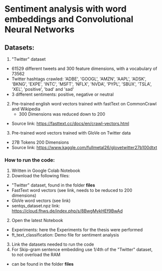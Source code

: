 # Sentiment analysis with word embeddings and Convolutional Neural Networks

## Datasets:
1. "Twitter" dataset
  * 61529 different tweets and 300 feature dimensions, with a vocabulary of 73562
  * Twitter hashtags crawled: 'ADBE', 'GOOGL', 'AMZN', 'AAPL', 'ADSK', 'BKNG', 'EXPE', 'INTC', 'MSFT', 'NFLX', 'NVDA', 'PYPL', 'SBUX', 'TSLA', 'XEL', 'positive', 'bad' and 'sad'
  * 3 different sentiments: positive, negative or neutral
2. Pre-trained english word vectors trained with fastText on CommonCrawl and Wikipedia
   * 300 Dimensions was reduced down to 200
  * Source link: https://fasttext.cc/docs/en/crawl-vectors.html 
3. Pre-trained word vectors trained with GloVe on Twitter data
  * 27B Tokens 200 Dimensions
  * Source link: https://www.kaggle.com/fullmetal26/glovetwitter27b100dtxt

### How to run the code:
1. Written in Google Colab Notebook
2. Download the following files:
  * "Twitter" dataset, found in the folder **files** 
  * FastText word vectors (see link, needs to be reduced to 200 dimensions)
  * GloVe word vectors (see link)
  * sentqs_dataset.npz link: https://cloud.fhws.de/index.php/s/8BwgMykHEf9BwAd
2. Open the latest Notebook 
  * Experiments: here the Experiments for the thesis were performed
  * ft_text_classification: Demo file for sentiment analysis
3. Link the datasets needed to run the code
4. For Skip-gram sentence embedding use 1/4th of the "Twitter" dataset, to not overload the RAM
  * can be found in the folder **files**
